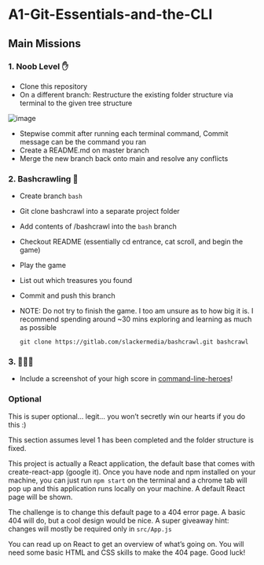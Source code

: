 # A1-Git-Essentials-and-the-CLI

## Main Missions

### 1. Noob Level ✋

 - Clone this repository
 - On a different branch: Restructure the existing folder structure via terminal to the given tree structure

![image](https://user-images.githubusercontent.com/62249192/131796517-2f2a01ce-af1c-4048-9856-4f5101948a16.png)

 - Stepwise commit after running each terminal command, Commit message can be the command you ran
 - Create a README.md on master branch
 - Merge the new branch back onto main and resolve any conflicts

### 2. Bashcrawling 👾

 - Create branch `bash` 
 - Git clone bashcrawl into a separate project folder
 - Add contents of /bashcrawl into the `bash` branch
 - Checkout README (essentially cd entrance, cat scroll, and begin the game)
 - Play the game
 - List out which treasures you found
 - Commit and push this branch
 - NOTE: Do not try to finish the game. I too am unsure as to how big it is. I recommend spending around ~30 mins exploring and learning as much as possible

   `git clone https://gitlab.com/slackermedia/bashcrawl.git bashcrawl`

### 3. 🚀🚀🚀

 - Include a screenshot of your high score in [command-line-heroes](https://www.redhat.com/en/command-line-heroes/bash/index.html?extIdCarryOver=true&sc_cid=701f2000001OH7nAAG)!

### Optional

This is super optional… legit… you won’t secretly win our hearts if you do this :)

This section assumes level 1 has been completed and the folder structure is fixed. 

This project is actually a React application, the default base that comes with create-react-app (google it). 
Once you have node and npm installed on your machine, you can just run `npm start` on the terminal and a chrome tab will pop up and this application runs locally on your machine. A default React page will be shown. 

The challenge is to change this default page to a 404 error page. A basic 404 will do, but a cool design would be nice. A super giveaway hint: changes will mostly be required only in `src/App.js`

You can read up on React to get an overview of what’s going on. You will need some basic HTML and CSS skills to make the 404 page. Good luck!
